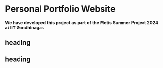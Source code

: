 # Personal Portfolio Website
#### We have developed this project as part of the Metis Summer Project 2024 at IIT Gandhinagar.
## heading
## heading
